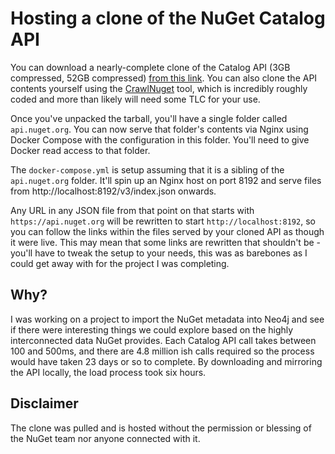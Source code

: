 # Hosting a clone of the NuGet Catalog API

You can download a nearly-complete clone of the Catalog API (3GB compressed, 52GB compressed) [from this link](http://bit.ly/nugetcatalogmirror). You can also clone the API contents yourself using the [CrawlNuget](../CrawlNuget) tool, which is incredibly roughly coded and more than likely will need some TLC for your use.

Once you've unpacked the tarball, you'll have a single folder called `api.nuget.org`. You can now serve that folder's contents via Nginx using Docker Compose with the configuration in this folder. You'll need to give Docker read access to that folder.

The `docker-compose.yml` is setup assuming that it is a sibling of the `api.nuget.org` folder. It'll spin up an Nginx host on port 8192 and serve files from http://localhost:8192/v3/index.json onwards.

Any URL in any JSON file from that point on that starts with `https://api.nuget.org` will be rewritten to start `http://localhost:8192`, so you can follow the links within the files served by your cloned API as though it were live. This may mean that some links are rewritten that shouldn't be - you'll have to tweak the setup to your needs, this was as barebones as I could get away with for the project I was completing.

## Why?

I was working on a project to import the NuGet metadata into Neo4j and see if there were interesting things we could explore based on the highly interconnected data NuGet provides. Each Catalog API call takes between 100 and 500ms, and there are 4.8 million ish calls required so the process would have taken 23 days or so to complete. By downloading and mirroring the API locally, the load process took six hours.

## Disclaimer

The clone was pulled and is hosted without the permission or blessing of the NuGet team nor anyone connected with it.